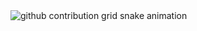 <picture>
  <source media="(prefers-color-scheme: dark)" srcset="https://raw.githubusercontent.com/matong0209/matong0209/output/github-contribution-grid-snake-dark.svg">
  <source media="(prefers-color-scheme: light)" srcset="https://raw.githubusercontent.com/matong0209/matong0209/output/github-contribution-grid-snake.svg">
  <img alt="github contribution grid snake animation" src="https://raw.githubusercontent.com/matong0209/matong0209/output/github-contribution-grid-snake.svg">
</picture>

